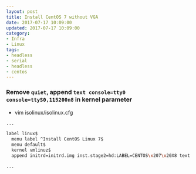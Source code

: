 ```yaml
---
layout: post
title: Install CentOS 7 without VGA
date: 2017-07-17 10:09:00
updated: 2017-07-17 10:09:00
category:
- Infra
- Linux
tags:
- headless
- serial
- headless
- centos
---
```


### Remove `quiet`, append `text console=tty0 console=ttyS0,115200n8` in kernel parameter

- vim isolinux/isolinux.cfg
```bash
...

label linux$
  menu label ^Install CentOS Linux 7$
  menu default$
  kernel vmlinuz$
  append initrd=initrd.img inst.stage2=hd:LABEL=CENTOS\x207\x20X8 text console=tty0 console=ttyS0,115200n8

...
```

